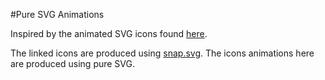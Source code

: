 #Pure SVG Animations


Inspired by the animated SVG icons found [here](http://tympanus.net/Development/AnimatedSVGIcons/ "Animated SVG Icons"). 

The linked icons are produced using [snap.svg](http://snapsvg.io/ "Snap.svg"). The icons animations here are produced using pure SVG. 
